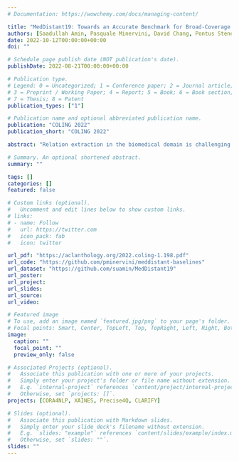 ```yaml
---
# Documentation: https://wowchemy.com/docs/managing-content/

title: "MedDistant19: Towards an Accurate Benchmark for Broad-Coverage Biomedical Relation Extraction"
authors: [Saadullah Amin, Pasquale Minervini, David Chang, Pontus Stenetorp, Günter Neumann]
date: 2022-10-12T00:00:00+00:00
doi: ""

# Schedule page publish date (NOT publication's date).
publishDate: 2022-08-21T00:00:00+00:00

# Publication type.
# Legend: 0 = Uncategorized; 1 = Conference paper; 2 = Journal article;
# 3 = Preprint / Working Paper; 4 = Report; 5 = Book; 6 = Book section;
# 7 = Thesis; 8 = Patent
publication_types: ["1"]

# Publication name and optional abbreviated publication name.
publication: "COLING 2022"
publication_short: "COLING 2022"

abstract: "Relation extraction in the biomedical domain is challenging due to the lack of labeled data and high annotation costs, needing domain experts. Distant supervision is commonly used to tackle the scarcity of annotated data by automatically pairing knowledge graph relationships with raw texts. Such a pipeline is prone to noise and has added challenges to scale for covering a large number of biomedical concepts. We investigated existing broad-coverage distantly supervised biomedical relation extraction benchmarks and found a significant overlap between training and test relationships ranging from 26% to 86%. Furthermore, we noticed several inconsistencies in the data construction process of these benchmarks, and where there is no train-test leakage, the focus is on interactions between narrower entity types. This work presents a more accurate benchmark MedDistant19 for broad-coverage distantly supervised biomedical relation extraction that addresses these shortcomings and is obtained by aligning the MEDLINE abstracts with the widely used SNOMED Clinical Terms knowledge base. Lacking thorough evaluation with domain-specific language models, we also conduct experiments validating general domain relation extraction findings to biomedical relation extraction."

# Summary. An optional shortened abstract.
summary: ""

tags: []
categories: []
featured: false

# Custom links (optional).
#   Uncomment and edit lines below to show custom links.
# links:
# - name: Follow
#   url: https://twitter.com
#   icon_pack: fab
#   icon: twitter

url_pdf: "https://aclanthology.org/2022.coling-1.198.pdf"
url_code: "https://github.com/pminervini/meddistant-baselines"
url_dataset: "https://github.com/suamin/MedDistant19"
url_poster:
url_project:
url_slides:
url_source:
url_video:

# Featured image
# To use, add an image named `featured.jpg/png` to your page's folder. 
# Focal points: Smart, Center, TopLeft, Top, TopRight, Left, Right, BottomLeft, Bottom, BottomRight.
image:
  caption: ""
  focal_point: ""
  preview_only: false

# Associated Projects (optional).
#   Associate this publication with one or more of your projects.
#   Simply enter your project's folder or file name without extension.
#   E.g. `internal-project` references `content/project/internal-project/index.md`.
#   Otherwise, set `projects: []`.
projects: [CORA4NLP, XAINES, Precise4Q, CLARIFY]

# Slides (optional).
#   Associate this publication with Markdown slides.
#   Simply enter your slide deck's filename without extension.
#   E.g. `slides: "example"` references `content/slides/example/index.md`.
#   Otherwise, set `slides: ""`.
slides: ""
---
```

